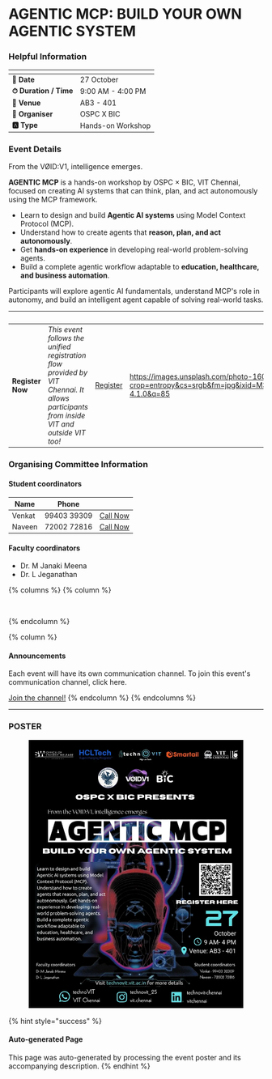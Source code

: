 # AGENTIC MCP: BUILD YOUR OWN AGENTIC SYSTEM

### Helpful Information

<table data-view="cards"><thead><tr><th></th><th></th></tr></thead><tbody><tr><td><strong>📅 Date</strong></td><td>27 October</td></tr><tr><td><strong>⏱ Duration / Time</strong></td><td>9:00 AM - 4:00 PM</td></tr><tr><td><strong>📍 Venue</strong></td><td>AB3 - 401</td></tr><tr><td><strong>👤 Organiser</strong></td><td>OSPC X BIC</td></tr><tr><td><strong>🅰️ Type</strong></td><td>Hands-on Workshop</td></tr></tbody></table>

### Event Details

From the VØID:V1, intelligence emerges.

**AGENTIC MCP** is a hands-on workshop by OSPC × BIC, VIT Chennai, focused on creating AI systems that can think, plan, and act autonomously using the MCP framework.

* Learn to design and build **Agentic AI systems** using Model Context Protocol (MCP).
* Understand how to create agents that **reason, plan, and act autonomously**.
* Get **hands-on experience** in developing real-world problem-solving agents.
* Build a complete agentic workflow adaptable to **education, healthcare, and business automation**.

Participants will explore agentic AI fundamentals, understand MCP's role in autonomy, and build an intelligent agent capable of solving real-world tasks.

<table data-card-size="large" data-view="cards" data-full-width="false"><thead><tr><th></th><th></th><th></th><th data-hidden data-card-cover data-type="image">Cover image</th></tr></thead><tbody><tr><td><h4>Register Now</h4></td><td><em>This event follows the unified registration flow provided by VIT Chennai. It allows participants from inside VIT and outside VIT too!</em></td><td><a href="https://chennaievents.vit.ac.in/technovit/" class="button primary" data-icon="rocket-launch">Register</a></td><td><a href="https://images.unsplash.com/photo-1607000975574-0b425df6975a?crop=entropy&#x26;cs=srgb&#x26;fm=jpg&#x26;ixid=M3wxOTcwMjR8MHwxfHNlYXJjaHw3fHxyZWdpc3RlcnxlbnwwfHx8fDE3NjEyNDU2MDF8MA&#x26;ixlib=rb-4.1.0&#x26;q=85">https://images.unsplash.com/photo-1607000975574-0b425df6975a?crop=entropy&#x26;cs=srgb&#x26;fm=jpg&#x26;ixid=M3wxOTcwMjR8MHwxfHNlYXJjaHw3fHxyZWdpc3RlcnxlbnwwfHx8fDE3NjEyNDU2MDF8MA&#x26;ixlib=rb-4.1.0&#x26;q=85</a></td></tr></tbody></table>

### Organising Committee Information

#### Student coordinators

<table data-card-size="large" data-view="cards"><thead><tr><th>Name</th><th>Phone</th><th></th></tr></thead><tbody><tr><td>Venkat</td><td>99403 39309</td><td><a href="tel:9940339309" class="button secondary">Call Now</a></td></tr><tr><td>Naveen</td><td>72002 72816</td><td><a href="tel:7200272816" class="button secondary">Call Now</a></td></tr></tbody></table>

#### Faculty coordinators

* Dr. M Janaki Meena
* Dr. L Jeganathan

{% columns %}
{% column %}
<figure><img src="https://images.unsplash.com/photo-1650897877751-4446f52a0cb3?crop=entropy&#x26;cs=srgb&#x26;fm=jpg&#x26;ixid=M3wxOTcwMjR8MHwxfHNlYXJjaHw2fHxhbm5vdW5jZW1lbnR8ZW58MHx8fHwxNzYxMjQ2MzUxfDA&#x26;ixlib-rb-4.1.0&#x26;q=85" alt=""><figcaption></figcaption></figure>
{% endcolumn %}

{% column %}
#### Announcements

Each event will have its own communication channel. To join this event's communication channel, click here.

<a href="https://chat.whatsapp.com/CjlknyMmo6JBmJVCspVe8g?mode=wwc" class="button primary" data-icon="bullhorn">Join the channel!</a>
{% endcolumn %}
{% endcolumns %}

***

### POSTER

<figure><img src="../../.gitbook/assets/image.png" alt=""><figcaption></figcaption></figure>

{% hint style="success" %}
#### Auto-generated Page

This page was auto-generated by processing the event poster and its accompanying description.
{% endhint %}
